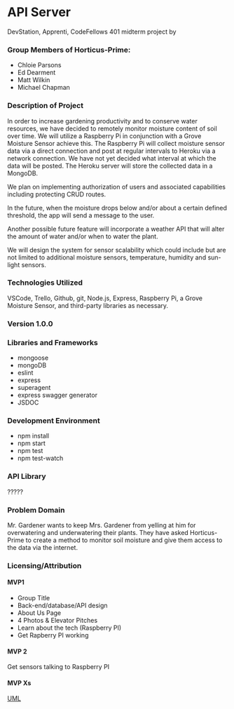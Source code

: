 # API Server

DevStation, Apprenti, CodeFellows 401 midterm project by 


### Group Members of Horticus-Prime:

* Chloie Parsons
* Ed Dearment
* Matt Wilkin
* Michael Chapman

### Description of Project

In order to increase gardening productivity and to conserve water resources, we have decided to remotely monitor moisture content of soil over time. We will utilize a Raspberry Pi in conjunction with a Grove Moisture Sensor achieve this. The Raspberry Pi will collect moisture sensor data via a direct connection and post at regular intervals to Heroku via a network connection. We have not yet decided what interval at which the data will be posted. The Heroku server will store the collected data in a MongoDB.

We plan on implementing authorization of users and associated capabilities including protecting CRUD routes.

In the future, when the moisture drops below and/or about a certain defined threshold, the app will send a message to the user.

Another possible future feature will incorporate a weather API that will alter the amount of water and/or when to water the plant.

We will design the system for sensor scalability which could include but are not limited to additional moisture sensors, temperature, humidity and sun-light sensors.

### Technologies Utilized 

VSCode, Trello, Github, git, Node.js, Express, Raspberry Pi, a Grove Moisture Sensor, and third-party libraries as necessary.


### Version 1.0.0
### Libraries and Frameworks
* mongoose
* mongoDB
* eslint
* express
* superagent
* express swagger generator
* JSDOC

### Development Environment
* npm install
* npm start
* npm test
* npm test-watch

### API Library
?????

### Problem Domain

Mr. Gardener wants to keep Mrs. Gardener from yelling at him for overwatering and underwatering their plants. They have asked Horticus-Prime to create a method to monitor soil moisture and give them access to the data via the internet.

### Licensing/Attribution


#### MVP1
* Group Title
* Back-end/database/API design
* About Us Page
* 4 Photos & Elevator Pitches
* Learn about the tech (Raspberry PI)
* Get Rapberry PI working
#### MVP 2
Get sensors talking to Raspberry PI

#### MVP Xs

[UML](https://drive.google.com/open?id=1Y67YQgQqTLNncwPR3hFqmXAM92oxdTC4)

